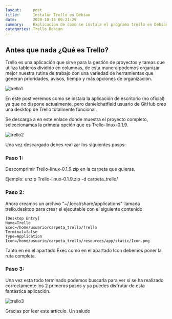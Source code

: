 ```yaml
---
layout:     post
title:      Instalar Trello en Debian
date:       2020-10-15 09:21:29
summary:    Explicación de como se instala el programa trello en Debian.
categories: Trello Debian
---
```


## Antes que nada ¿Qué es Trello?

Trello es una aplicación que sirve para la gestión de proyectos y tareas que utiliza tableros dividido en columnas, de esta manera podemos organizar mejor nuestra rutina de  trabajo con una variedad de herramientas que generan prioridades, avisos, tiempo y más opciones de organización.

![trello1](https://github.com/juanlu-millan/juanlumillan-blog/blog/master/_images/trello/trello1.pngtrello1.png)

En este post veremos como se instala la aplicación de escritorio (no oficial) ya que no dispone actualmente, pero danielchatfield usuario de GitHub creo una desktop de Trello totalmente funcional.

Se descarga a  en este enlace donde muestra el proyecto completo, seleccionamos la primera opción que es Trello-linux-0.1.9.


![trello2](https://github.com/juanlu-millan/juanlumillan-blog/blog/master/_images/trello/trello2.png)

Una vez descargado debes realizar los siguientes pasos:

### Paso 1:

Descomprimir Trello-linux-0.1.9.zip en la carpeta que quieras.

Ejemplo: unzip Trello-linux-0.1.9.zip -d carpeta_trello/

### Paso 2:

Ahora creamos un archivo  “~/.local/share/applications” llamada trello.desktop para crear el ejecutable con el siguiente contenido:

```
[Desktop Entry]
Name=Trello
Exec=/home/usuario/carpeta_trello/Trello
Terminal=false
Type=Application
Icon=/home/usuario/carpeta_trello/resources/app/static/Icon.png
```

Tanto en en el apartado Exec como en el apartado Icon debemos poner la ruta completa.

### Paso 3:

Una vez esta todo terminado podemos buscarla para ver si se ha realizado correctamente los 2 primeros pasos y ya puedes disfrutar de esta fantástica aplicación.


![trello3](https://github.com/juanlu-millan/juanlumillan-blog/blog/master/_images/trello/trello3.png)

Gracias por leer este artículo. Un saludo
